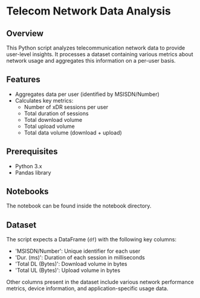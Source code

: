 # Telecom Network Data Analysis

## Overview

This Python script analyzes telecommunication network data to provide user-level insights. It processes a dataset containing various metrics about network usage and aggregates this information on a per-user basis.

## Features

- Aggregates data per user (identified by MSISDN/Number)
- Calculates key metrics:
  - Number of xDR sessions per user
  - Total duration of sessions
  - Total download volume
  - Total upload volume
  - Total data volume (download + upload)

## Prerequisites

- Python 3.x
- Pandas library

## Notebooks

The notebook can be found inside the notebook directory.

## Dataset

The script expects a DataFrame (`df`) with the following key columns:

- 'MSISDN/Number': Unique identifier for each user
- 'Dur. (ms)': Duration of each session in milliseconds
- 'Total DL (Bytes)': Download volume in bytes
- 'Total UL (Bytes)': Upload volume in bytes

Other columns present in the dataset include various network performance metrics, device information, and application-specific usage data.


